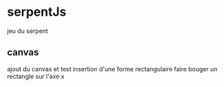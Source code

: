 # serpentJs

jeu du serpent

## canvas

ajout du canvas et test insertion d'une forme rectangulaire
faire bouger un rectangle sur l'axe x
